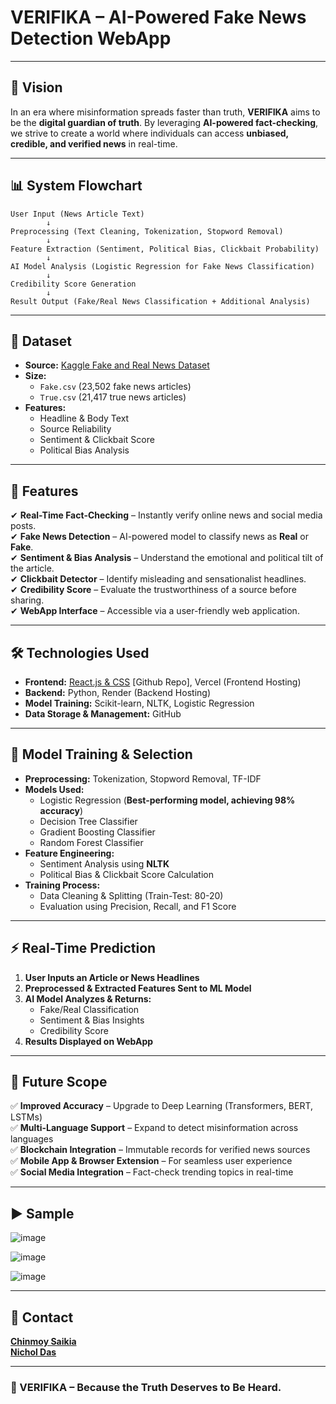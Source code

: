 # **VERIFIKA – AI-Powered Fake News Detection WebApp**

---

## **📌 Vision**
In an era where misinformation spreads faster than truth, **VERIFIKA** aims to be the **digital guardian of truth**. By leveraging **AI-powered fact-checking**, we strive to create a world where individuals can access **unbiased, credible, and verified news** in real-time.

---

## **📊 System Flowchart**
```
User Input (News Article Text)  
        ↓  
Preprocessing (Text Cleaning, Tokenization, Stopword Removal)  
        ↓  
Feature Extraction (Sentiment, Political Bias, Clickbait Probability)  
        ↓  
AI Model Analysis (Logistic Regression for Fake News Classification)  
        ↓  
Credibility Score Generation
        ↓  
Result Output (Fake/Real News Classification + Additional Analysis)  
```

---

## **📂 Dataset**
- **Source:** [Kaggle Fake and Real News Dataset](https://www.kaggle.com/datasets/clmentbisaillon/fake-and-real-news-dataset)
- **Size:**
  - `Fake.csv` (23,502 fake news articles)
  - `True.csv` (21,417 true news articles)
- **Features:**
  - Headline & Body Text  
  - Source Reliability  
  - Sentiment & Clickbait Score  
  - Political Bias Analysis  

---

## **🚀 Features**
✔ **Real-Time Fact-Checking** – Instantly verify online news and social media posts.  
✔ **Fake News Detection** – AI-powered model to classify news as **Real** or **Fake**.  
✔ **Sentiment & Bias Analysis** – Understand the emotional and political tilt of the article.  
✔ **Clickbait Detector** – Identify misleading and sensationalist headlines.  
✔ **Credibility Score** – Evaluate the trustworthiness of a source before sharing.  
✔ **WebApp Interface** – Accessible via a user-friendly web application.  

---

## **🛠️ Technologies Used**
- **Frontend:** [React.js & CSS](https://github.com/AlwaysRead/VerifikaFrontend.git) [Github Repo], Vercel (Frontend Hosting)
- **Backend:** Python, Render (Backend Hosting)
- **Model Training:** Scikit-learn, NLTK, Logistic Regression  
- **Data Storage & Management:** GitHub  

---

## **🎯 Model Training & Selection**   
- **Preprocessing:** Tokenization, Stopword Removal, TF-IDF  
- **Models Used:**
  - Logistic Regression (**Best-performing model, achieving 98% accuracy**)
  - Decision Tree Classifier
  - Gradient Boosting Classifier
  - Random Forest Classifier
- **Feature Engineering:**  
  - Sentiment Analysis using **NLTK**  
  - Political Bias & Clickbait Score Calculation  
- **Training Process:**  
  - Data Cleaning & Splitting (Train-Test: 80-20)    
  - Evaluation using Precision, Recall, and F1 Score  

---

## **⚡ Real-Time Prediction**  
1. **User Inputs an Article or News Headlines**  
2. **Preprocessed & Extracted Features Sent to ML Model**  
3. **AI Model Analyzes & Returns:**  
   - Fake/Real Classification  
   - Sentiment & Bias Insights  
   - Credibility Score  
4. **Results Displayed on WebApp**  

---

## **🌟 Future Scope**
✅ **Improved Accuracy** – Upgrade to Deep Learning (Transformers, BERT, LSTMs)  
✅ **Multi-Language Support** – Expand to detect misinformation across languages  
✅ **Blockchain Integration** – Immutable records for verified news sources  
✅ **Mobile App & Browser Extension** – For seamless user experience  
✅ **Social Media Integration** – Fact-check trending topics in real-time  

---

## **▶️ Sample**
![image](https://github.com/user-attachments/assets/2e9cd051-4837-41c6-a507-99118a5f8645)

![image](https://github.com/user-attachments/assets/8a773e84-6b1c-44b5-b7c9-f89ef01d2421)

![image](https://github.com/user-attachments/assets/f8b0a789-2a2c-48f2-82b5-6443d6c1d4fb)

---

## **💬 Contact**
[**Chinmoy Saikia**](https://github.com/AlwaysRead/)  
[**Nichol Das**](https://github.com/Nichkol)  

---

### **🔗 VERIFIKA – Because the Truth Deserves to Be Heard.**

